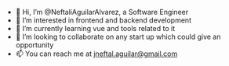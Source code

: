 - 👋 Hi, I’m @NeftaliAguilarAlvarez, a Software Engineer
- 👀 I’m interested in frontend and backend development
- 🌱 I’m currently learning vue and tools related to it
- 💞️ I’m looking to collaborate on any start up which could give an opportunity
- 📫 You can reach me at jneftal.aguilar@gmail.com

<!---
NeftaliAguilarAlvarez/NeftaliAguilarAlvarez is a ✨ special ✨ repository because its `README.md` (this file) appears on your GitHub profile.
You can click the Preview link to take a look at your changes.
--->
